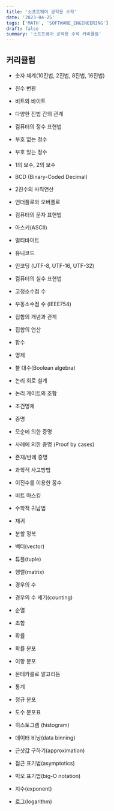 ```yaml
---
title: '소프트웨어 공학용 수학'
date: '2023-04-25'
tags: ['MATH', 'SOFTWARE_ENGINEERING']
draft: false
summary: '소프트웨어 공학용 수학 커리큘럼'
---
```


## 커리큘럼

- 숫자 체계(10진법, 2진법, 8진법, 16진법)
- 진수 변환
- 비트와 바이트

- 다양한 진법 간의 관계
- 컴퓨터의 정수 표현법
- 부호 없는 정수
- 부호 있는 정수
- 1의 보수, 2의 보수
- BCD (Binary-Coded Decimal)
- 2진수의 사칙연산
- 언더플로와 오버플로

- 컴퓨터의 문자 표현법
- 아스키(ASCII)
- 멀티바이트
- 유니코드
- 인코딩 (UTF-8, UTF-16, UTF-32)

- 컴퓨터의 실수 표현법
- 고정소수점 수
- 부동소수점 수 (IEEE754)

- 집합의 개념과 관계
- 집합의 연산
- 함수

- 명제
- 불 대수(Boolean algebra)
- 논리 회로 설계
- 논리 게이트의 조합

- 조건명제
- 증명
- 모순에 의한 증명
- 사례에 의한 증명 (Proof by cases)
- 존재/반례 증명

- 과학적 사고방법
- 이진수를 이용한 꼼수
- 비트 마스킹

- 수학적 귀납법
- 재귀
- 분할 정복

- 벡터(vector)
- 튜플(tuple)
- 행렬(matrix)

- 경우의 수
- 경우의 수 세기(counting)
- 순열
- 조합
- 확률
- 확률 분포

- 이항 분포
- 몬테카를로 알고리듬
- 통계
- 정규 분포

- 도수 분포표
- 히스토그램 (histogram)
- 데이터 비닝(data binning)
- 근삿값 구하기(approximation)

- 점근 표기법(asymptotics)
- 빅오 표기법(big-O notation)
- 지수(exponent)
- 로그(logarithm)
